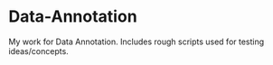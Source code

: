 # Data-Annotation
My work for Data Annotation. Includes rough scripts used for testing ideas/concepts. 
